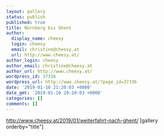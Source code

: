 ```yaml
---
layout: gallery
status: publish
published: true
title: Nürnberg bis Ghent
author:
  display_name: cheesy
  login: cheesy
  email: christine@cheesy.at
  url: http://www.cheesy.at/
author_login: cheesy
author_email: christine@cheesy.at
author_url: http://www.cheesy.at/
wordpress_id: 37336
wordpress_url: http://www.cheesy.at/?page_id=37336
date: '2019-01-10 21:20:03 +0000'
date_gmt: '2019-01-10 20:20:03 +0000'
categories: []
comments: []
---
```

http://www.cheesy.at/2019/01/weiterfahrt-nach-ghent/
[gallery orderby="title"]
